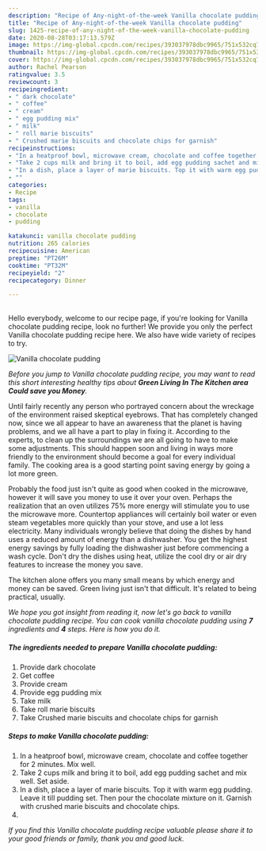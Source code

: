 ```yaml
---
description: "Recipe of Any-night-of-the-week Vanilla chocolate pudding"
title: "Recipe of Any-night-of-the-week Vanilla chocolate pudding"
slug: 1425-recipe-of-any-night-of-the-week-vanilla-chocolate-pudding
date: 2020-08-28T03:17:13.579Z
image: https://img-global.cpcdn.com/recipes/393037978dbc9965/751x532cq70/vanilla-chocolate-pudding-recipe-main-photo.jpg
thumbnail: https://img-global.cpcdn.com/recipes/393037978dbc9965/751x532cq70/vanilla-chocolate-pudding-recipe-main-photo.jpg
cover: https://img-global.cpcdn.com/recipes/393037978dbc9965/751x532cq70/vanilla-chocolate-pudding-recipe-main-photo.jpg
author: Rachel Pearson
ratingvalue: 3.5
reviewcount: 3
recipeingredient:
- " dark chocolate"
- " coffee"
- " cream"
- " egg pudding mix"
- " milk"
- " roll marie biscuits"
- " Crushed marie biscuits and chocolate chips for garnish"
recipeinstructions:
- "In a heatproof bowl, microwave cream, chocolate and coffee together for 2 minutes. Mix well."
- "Take 2 cups milk and bring it to boil, add egg pudding sachet and mix well. Set aside."
- "In a dish, place a layer of marie biscuits. Top it with warm egg pudding. Leave it till pudding set. Then pour the chocolate mixture on it. Garnish with crushed marie biscuits and chocolate chips."
- ""
categories:
- Recipe
tags:
- vanilla
- chocolate
- pudding

katakunci: vanilla chocolate pudding 
nutrition: 265 calories
recipecuisine: American
preptime: "PT26M"
cooktime: "PT32M"
recipeyield: "2"
recipecategory: Dinner

---
```

<br>
Hello everybody, welcome to our recipe page, if you're looking for Vanilla chocolate pudding recipe, look no further! We provide you only the perfect Vanilla chocolate pudding recipe here. We also have wide variety of recipes to try.
<br>


![Vanilla chocolate pudding](https://img-global.cpcdn.com/recipes/393037978dbc9965/751x532cq70/vanilla-chocolate-pudding-recipe-main-photo.jpg)

<i>Before you jump to Vanilla chocolate pudding recipe, you may want to read this short interesting healthy tips about 
<strong>Green Living In The Kitchen area Could save you Money</strong>.</i>
</br>

Until fairly recently any person who portrayed concern about the wreckage of the environment raised skeptical eyebrows. That has completely changed now, since we all appear to have an awareness that the planet is having problems, and we all have a part to play in fixing it. According to the experts, to clean up the surroundings we are all going to have to make some adjustments. This should happen soon and living in ways more friendly to the environment should become a goal for every individual family. The cooking area is a good starting point saving energy by going a lot more green.

Probably the food just isn't quite as good when cooked in the microwave, however it will save you money to use it over your oven. Perhaps the realization that an oven utilizes 75% more energy will stimulate you to use the microwave more. Countertop appliances will certainly boil water or even steam vegetables more quickly than your stove, and use a lot less electricity. Many individuals wrongly believe that doing the dishes by hand uses a reduced amount of energy than a dishwasher. You get the highest energy savings by fully loading the dishwasher just before commencing a wash cycle. Don't dry the dishes using heat, utilize the cool dry or air dry features to increase the money you save.

The kitchen alone offers you many small means by which energy and money can be saved. Green living just isn't that difficult. It's related to being practical, usually.


<i>We hope you got insight from reading it, now let's go back to vanilla chocolate pudding recipe. You can cook vanilla chocolate pudding using <strong>7</strong> ingredients and <strong>4</strong> steps. Here is how you do it.
</i>

##### The ingredients needed to prepare Vanilla chocolate pudding:

1. Provide  dark chocolate
1. Get  coffee
1. Provide  cream
1. Provide  egg pudding mix
1. Take  milk
1. Take  roll marie biscuits
1. Take  Crushed marie biscuits and chocolate chips for garnish


##### Steps to make Vanilla chocolate pudding:

1. In a heatproof bowl, microwave cream, chocolate and coffee together for 2 minutes. Mix well.
1. Take 2 cups milk and bring it to boil, add egg pudding sachet and mix well. Set aside.
1. In a dish, place a layer of marie biscuits. Top it with warm egg pudding. Leave it till pudding set. Then pour the chocolate mixture on it. Garnish with crushed marie biscuits and chocolate chips.
1. 


<i>If you find this Vanilla chocolate pudding recipe valuable please share it to your good friends or family, thank you and good luck.</i>
